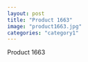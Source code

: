 ```yaml
---
layout: post
title: "Product 1663"
image: "product1663.jpg"
categories: "category1"
---
```

Product 1663
